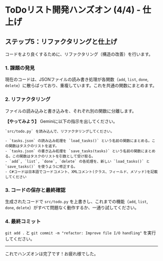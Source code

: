 # ToDoリスト開発ハンズオン (4/4) - 仕上げ

## ステップ5：リファクタリングと仕上げ

コードをより良くするために、リファクタリング（構造の改善）を行います。

### 1. 課題の発見
現在のコードは、JSONファイルの読み書き処理が各関数（`add`, `list`, `done`, `delete`）に散らばっており、重複しています。これを共通の関数にまとめます。

### 2. リファクタリング
ファイルの読み込みと書き込みを、それぞれ別の関数に分離します。

**【やってみよう】**
Geminiに以下の指示を出してください。

```
`src/todo.py` を読み込んで、リファクタリングしてください。

- `tasks.json` の読み込み処理を `load_tasks()` という名前の関数にまとめる。この関数はタスクのリストを返す。
- `tasks.json` の書き込み処理を `save_tasks(tasks)` という名前の関数にまとめる。この関数はタスクのリストを引数として受け取る。
- `add`, `list`, `done`, `delete` の各処理を、新しい `load_tasks()` と `save_tasks()` を使うように修正する。
- C#コードは日本語でコードコメント、XMLコメント(クラス、フィールド、メソッド)を記載してください
```

### 3. コードの保存と最終確認
生成されたコードで `src/todo.py` を上書きし、これまでの機能（`add`, `list`, `done`, `delete`）がすべて問題なく動作するか、一通り試してください。

### 4. 最終コミット
`git add .` と `git commit -m "refactor: Improve file I/O handling"` を実行してください。

---

これでハンズオンは完了です！お疲れ様でした。
